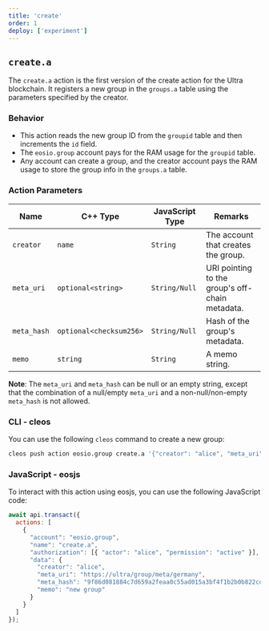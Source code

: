 ```yaml
---
title: 'create'
order: 1
deploy: ['experiment']
---
```


## `create.a`

The `create.a` action is the first version of the create action for the Ultra blockchain. It registers a new group in the `groups.a` table using the parameters specified by the creator.

### Behavior

- This action reads the new group ID from the `groupid` table and then increments the `id` field.
- The `eosio.group` account pays for the RAM usage for the `groupid` table.
- Any account can create a group, and the creator account pays the RAM usage to store the group info in the `groups.a` table.

### Action Parameters

| Name       | C++ Type         | JavaScript Type | Remarks                                                                                                                                                                     |
|------------|------------------|-----------------|-----------------------------------------------------------------------------------------------------------------------------------------------------------------------------|
| `creator`  | `name`           | `String`        | The account that creates the group.                                                                                                                                          |
| `meta_uri` | `optional<string>`| `String/Null`   | URI pointing to the group's off-chain metadata.                                                                                                                              |
| `meta_hash`| `optional<checksum256>`| `String/Null` | Hash of the group's metadata.                                                                                                                                                |
| `memo`     | `string`         | `String`        | A memo string.                                                                                                                                                               |

**Note**: The `meta_uri` and `meta_hash` can be null or an empty string, except that the combination of a null/empty `meta_uri` and a non-null/non-empty `meta_hash` is not allowed.

### CLI - cleos

You can use the following `cleos` command to create a new group:

```bash
cleos push action eosio.group create.a '{"creator": "alice", "meta_uri": "https://ultra/group/meta/germany", "meta_hash": "9f86d081884c7d659a2feaa0c55ad015a3bf4f1b2b0b822cd15d6c15b0f00a08", "memo": "new group"}' -p alice@active
```

### JavaScript - eosjs

To interact with this action using eosjs, you can use the following JavaScript code:

```javascript
await api.transact({
  actions: [
    {
      "account": "eosio.group",
      "name": "create.a",
      "authorization": [{ "actor": "alice", "permission": "active" }],
      "data": {
        "creator": "alice",
        "meta_uri": "https://ultra/group/meta/germany",
        "meta_hash": "9f86d081884c7d659a2feaa0c55ad015a3bf4f1b2b0b822cd15d6c15b0f00a08",
        "memo": "new group"
      }
    }
  ]
});
```
